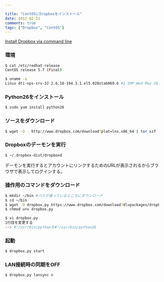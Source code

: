 ```yaml
---

title: "CentOSにDropboxをインストール"
date: 2012-02-21
comments: true
tags: ["Dropbox", "CentOS"]
---
```

[Install Dropbox via command line](https://www.dropbox.com/install?os=lnx)

<!--more-->

### 環境

```bash
$ cat /etc/redhat-release
CentOS release 5.7 (Final)

$ uname -a
Linux dti-vps-srv-32 2.6.18-194.3.1.el5.028stab069.6 #1 SMP Wed May 26 18:31:05 MSD 2010 x86_64 x86_64 x86_64 GNU/Linux
```

### Python26をインストール

```bash
$ sudo yum install python26
```

### ソースをダウンロード

```bash
$ wget -O - http://www.dropbox.com/download?plat=lnx.x86_64 | tar xzf -
```

### Dropboxのデーモンを実行

```bash
$ ~/.dropbox-dist/dropboxd
```

デーモンを実行するとアカウントにリンクするためのURLが表示されるからブラウザで表示してログインする。

### 操作用のコマンドをダウンロード

```bash
$ mkdir ~/bin #パスが通っているところにダウンロード
$ cd ~/bin
$ wget -O dropbox.py https://www.dropbox.com/download?dl=packages/dropbox.py
$ chmod u+x dropbox.py

$ vi dropbox.py
1行目を変更する
--> #!/usr/bin/pythonを#!/usr/bin/python26
```

### 起動

```bash
$ dropbox.py start
```

### LAN接続時の同期をOFF

```bash
$ dropbox.py lansync n
```

